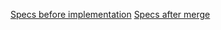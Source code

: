 [Specs before implementation](https://github.com/quilicicf/Gut/blob/3fadee56200ae3acccb085ab38420f30aa153f0f/specs/specs.md#title)
[Specs after merge](https://github.com/quilicicf/Gut/blob/master/specs/specs.md#title)
